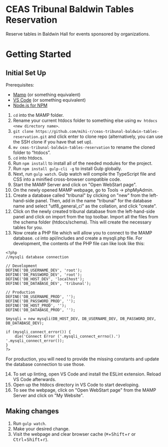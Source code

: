 # CEAS Tribunal Baldwin Tables Reservation
Reserve tables in Baldwin Hall for events sponsored by organizations.

# Getting Started
## Initial Set Up
Prerequisites:
- [Mamp](https://www.mamp.info/en/) (or something equivalent)
- [VS Code](https://code.visualstudio.com) (or something equivalent)
- [Node.js for NPM](https://nodejs.org/en/)

1. `cd` into the MAMP folder.
2. Rename your current htdocs folder to something else using `mv htdocs <new directory name>`.
3. `git clone https://github.com/mihi-r/ceas-tribunal-baldwin-tables-reservation.git` and click enter to clone repo (alternatively, you can use the SSH clone if you have that set up).
4. `mv ceas-tribunal-baldwin-tables-reservation` to rename the cloned folder to “htdocs”.
5. `cd` into htdocs.
6. Run `npm install` to install all of the needed modules for the project.
7. Run `npm install gulp-cli -g` to install Gulp globally.
8. Next, run `gulp watch`. Gulp watch will compile the TypeScript file and CSS into a minified cross-browser compatible code.
9. Start the MAMP Server and click on "Open WebStart page". 
10. On the newly opened MAMP webpage, go to Tools -> phpMyAdmin.
11. Create a database called "tribunal" by clicking on "new" from the left-hand-side panel. Then, add in the name "tribunal" for the database name and select "utf8_general_ci" as the collation, and click "create".
12. Click on the newly created tribunal database from the left-hand-side panel and click on import from the top toolbar. Import all the files from the schema folder (htdocs/schema). This will create the necessary tables for you.
13. Now create a PHP file which will allow you to connect to the MAMP database. `cd` into api/includes and create a mysqli.php file. For development, the contents of the PHP file can like look like this:
```
<?php
//mysqli database connection

// Development
DEFINE('DB_USERNAME_DEV', 'root');
DEFINE('DB_PASSWORD_DEV', 'root');
DEFINE('DB_HOST_DEV', 'localhost');
DEFINE('DB_DATABASE_DEV', 'tribunal');

// Production
DEFINE('DB_USERNAME_PROD', '');
DEFINE('DB_PASSWORD_PROD', '');
DEFINE('DB_HOST_PROD', '');
DEFINE('DB_DATABASE_PROD', '');

$mysqli = new mysqli(DB_HOST_DEV, DB_USERNAME_DEV, DB_PASSWORD_DEV, DB_DATABASE_DEV);

if (mysqli_connect_error()) {
    die('Connect Error ('.mysqli_connect_errno().') '.mysqli_connect_error());
}
?>
```
For production, you will need to provide the missing constants and update the database connection to use those.

14. To set up linting, open VS Code and install the ESLint extension. Reload VS Code afterwards.
15. Open up the htdocs directory in VS Code to start developing.
16. To see the webpage, click on "Open WebStart page" from the MAMP Server and click on "My Website".

## Making changes
1. Run `gulp watch`.
2. Make your desired change.
3. Visit the webpage and clear browser cache (<kbd>⌘</kbd>+<kbd>Shift</kbd>+<kbd>r</kbd> or <kbd>Ctrl</kbd>+<kbd>Shift</kbd>+<kbd>r</kbd>).

